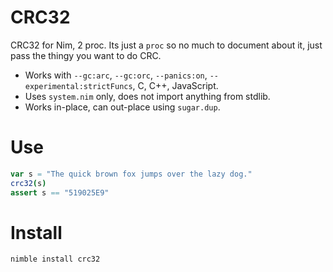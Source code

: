 # CRC32

CRC32 for Nim, 2 proc.
Its just a `proc` so no much to document about it, just pass the thingy you want to do CRC.

- Works with `--gc:arc`, `--gc:orc`, `--panics:on`, `--experimental:strictFuncs`, C, C++, JavaScript.
- Uses `system.nim` only, does not import anything from stdlib.
- Works in-place, can out-place using `sugar.dup`.


# Use

```nim
var s = "The quick brown fox jumps over the lazy dog."
crc32(s)
assert s == "519025E9"
```


# Install

```
nimble install crc32
```
